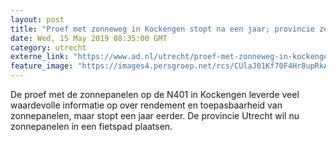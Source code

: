```yaml
---
layout: post
title: "Proef met zonneweg in Kockengen stopt na een jaar; provincie zet in op zonnepanelen in fietspad"
date: Wed, 15 May 2019 08:35:00 GMT
category: utrecht
externe_link: "https://www.ad.nl/utrecht/proef-met-zonneweg-in-kockengen-stopt-na-een-jaar-provincie-zet-in-op-zonnepanelen-in-fietspad~accd1912/"
feature_image: "https://images4.persgroep.net/rcs/CUlaJ01Kf70F4Hr8upRkA7bHWLo/diocontent/123402005/_fitwidth/400/?appId=21791a8992982cd8da851550a453bd7f&quality=0.7"
---
```


De proef met de zonnepanelen op de N401 in Kockengen leverde veel waardevolle informatie op over rendement en toepasbaarheid van zonnepanelen, maar stopt een jaar eerder. De provincie Utrecht wil nu zonnepanelen in een fietspad plaatsen.
